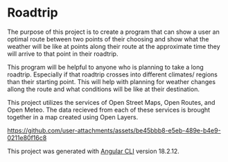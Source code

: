 # Roadtrip

The purpose of this project is to create a program that can show a user an optimal route between two points of their choosing and show what the weather will be like at points along their route at the approximate time they will arrive to that point in their roadtrip.

This program will be helpful to anyone who is planning to take a long roadtrip. Especially if that roadtrip crosses into different climates/ regions than their starting point. This will help with planning for weather changes allong the route and what conditions will be like at their destination. 

This project utilizes the services of Open Street Maps, Open Routes, and Open Meteo. The data recieved from each of these services is brought together in a map created using Open Layers. 




https://github.com/user-attachments/assets/be45bbb8-e5eb-489e-b4e9-0211e80f16c8







This project was generated with [Angular CLI](https://github.com/angular/angular-cli) version 18.2.12.


